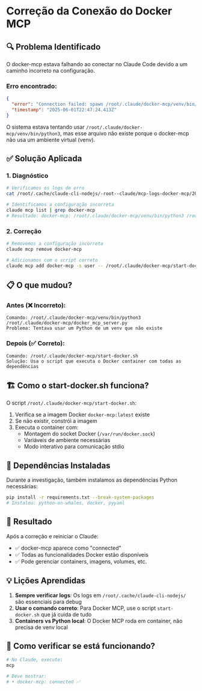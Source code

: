 # Correção da Conexão do Docker MCP

## 🔍 Problema Identificado

O docker-mcp estava falhando ao conectar no Claude Code devido a um caminho incorreto na configuração.

### Erro encontrado:
```json
{
  "error": "Connection failed: spawn /root/.claude/docker-mcp/venv/bin/python3 ENOENT",
  "timestamp": "2025-06-01T22:47:24.413Z"
}
```

O sistema estava tentando usar `/root/.claude/docker-mcp/venv/bin/python3`, mas esse arquivo não existe porque o docker-mcp não usa um ambiente virtual (venv).

## ✅ Solução Aplicada

### 1. Diagnóstico
```bash
# Verificamos os logs de erro
cat /root/.cache/claude-cli-nodejs/-root--claude/mcp-logs-docker-mcp/2025-06-01T22-47-22-355Z.txt

# Identificamos a configuração incorreta
claude mcp list | grep docker-mcp
# Resultado: docker-mcp: /root/.claude/docker-mcp/venv/bin/python3 /root/.claude/docker-mcp/docker_mcp_server.py
```

### 2. Correção
```bash
# Removemos a configuração incorreta
claude mcp remove docker-mcp

# Adicionamos com o script correto
claude mcp add docker-mcp -s user -- /root/.claude/docker-mcp/start-docker.sh
```

## 📋 O que mudou?

### Antes (❌ Incorreto):
```
Comando: /root/.claude/docker-mcp/venv/bin/python3 /root/.claude/docker-mcp/docker_mcp_server.py
Problema: Tentava usar um Python de um venv que não existe
```

### Depois (✅ Correto):
```
Comando: /root/.claude/docker-mcp/start-docker.sh
Solução: Usa o script que executa o Docker container com todas as dependências
```

## 🏗️ Como o start-docker.sh funciona?

O script `/root/.claude/docker-mcp/start-docker.sh`:
1. Verifica se a imagem Docker `docker-mcp:latest` existe
2. Se não existir, constrói a imagem
3. Executa o container com:
   - Montagem do socket Docker (`/var/run/docker.sock`)
   - Variáveis de ambiente necessárias
   - Modo interativo para comunicação stdio

## 🔧 Dependências Instaladas

Durante a investigação, também instalamos as dependências Python necessárias:
```bash
pip install -r requirements.txt --break-system-packages
# Instalou: python-on-whales, docker, pyyaml
```

## 🎯 Resultado

Após a correção e reiniciar o Claude:
- ✅ docker-mcp aparece como "connected"
- ✅ Todas as funcionalidades Docker estão disponíveis
- ✅ Pode gerenciar containers, imagens, volumes, etc.

## 💡 Lições Aprendidas

1. **Sempre verificar logs**: Os logs em `/root/.cache/claude-cli-nodejs/` são essenciais para debug
2. **Usar o comando correto**: Para Docker MCP, use o script `start-docker.sh` que já cuida de tudo
3. **Containers vs Python local**: O Docker MCP roda em container, não precisa de venv local

## 🚀 Como verificar se está funcionando?

```bash
# No Claude, execute:
mcp

# Deve mostrar:
# • docker-mcp: connected ✅
```